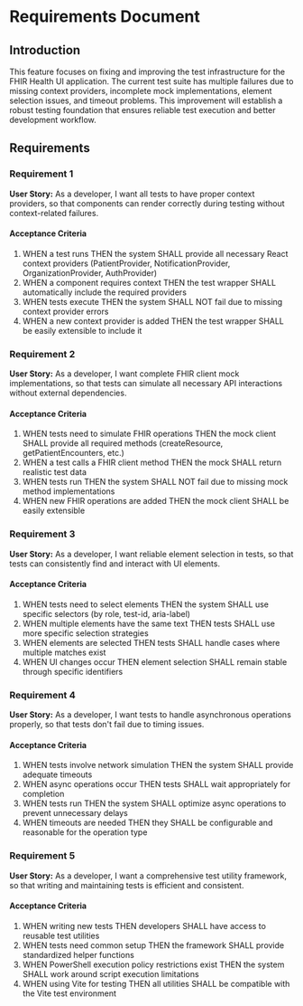 # Requirements Document

## Introduction

This feature focuses on fixing and improving the test infrastructure for the FHIR Health UI application. The current test suite has multiple failures due to missing context providers, incomplete mock implementations, element selection issues, and timeout problems. This improvement will establish a robust testing foundation that ensures reliable test execution and better development workflow.

## Requirements

### Requirement 1

**User Story:** As a developer, I want all tests to have proper context providers, so that components can render correctly during testing without context-related failures.

#### Acceptance Criteria

1. WHEN a test runs THEN the system SHALL provide all necessary React context providers (PatientProvider, NotificationProvider, OrganizationProvider, AuthProvider)
2. WHEN a component requires context THEN the test wrapper SHALL automatically include the required providers
3. WHEN tests execute THEN the system SHALL NOT fail due to missing context provider errors
4. WHEN a new context provider is added THEN the test wrapper SHALL be easily extensible to include it

### Requirement 2

**User Story:** As a developer, I want complete FHIR client mock implementations, so that tests can simulate all necessary API interactions without external dependencies.

#### Acceptance Criteria

1. WHEN tests need to simulate FHIR operations THEN the mock client SHALL provide all required methods (createResource, getPatientEncounters, etc.)
2. WHEN a test calls a FHIR client method THEN the mock SHALL return realistic test data
3. WHEN tests run THEN the system SHALL NOT fail due to missing mock method implementations
4. WHEN new FHIR operations are added THEN the mock client SHALL be easily extensible

### Requirement 3

**User Story:** As a developer, I want reliable element selection in tests, so that tests can consistently find and interact with UI elements.

#### Acceptance Criteria

1. WHEN tests need to select elements THEN the system SHALL use specific selectors (by role, test-id, aria-label)
2. WHEN multiple elements have the same text THEN tests SHALL use more specific selection strategies
3. WHEN elements are selected THEN tests SHALL handle cases where multiple matches exist
4. WHEN UI changes occur THEN element selection SHALL remain stable through specific identifiers

### Requirement 4

**User Story:** As a developer, I want tests to handle asynchronous operations properly, so that tests don't fail due to timing issues.

#### Acceptance Criteria

1. WHEN tests involve network simulation THEN the system SHALL provide adequate timeouts
2. WHEN async operations occur THEN tests SHALL wait appropriately for completion
3. WHEN tests run THEN the system SHALL optimize async operations to prevent unnecessary delays
4. WHEN timeouts are needed THEN they SHALL be configurable and reasonable for the operation type

### Requirement 5

**User Story:** As a developer, I want a comprehensive test utility framework, so that writing and maintaining tests is efficient and consistent.

#### Acceptance Criteria

1. WHEN writing new tests THEN developers SHALL have access to reusable test utilities
2. WHEN tests need common setup THEN the framework SHALL provide standardized helper functions
3. WHEN PowerShell execution policy restrictions exist THEN the system SHALL work around script execution limitations
4. WHEN using Vite for testing THEN all utilities SHALL be compatible with the Vite test environment
